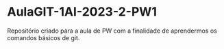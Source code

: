 # AulaGIT-1AI-2023-2-PW1
Repositório criado para a aula de PW com a finalidade de aprendermos os comandos básicos de git.
